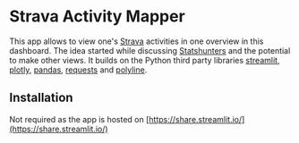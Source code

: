 # Strava Activity Mapper
This app allows to view one's [Strava](https://www.strava.com/) activities in one overview in this dashboard. The idea started while discussing [Statshunters](https://statshunters.com/) and the potential to make other views. It builds on the Python third party libraries [streamlit](https://streamlit.io/), [plotly](https://plotly.com/python/), [pandas](https://pandas.pydata.org/), [requests](https://pypi.org/project/requests/) and [polyline](https://pypi.org/project/polyline/).

## Installation
Not required as the app is hosted on [https://share.streamlit.io/](https://share.streamlit.io/)
